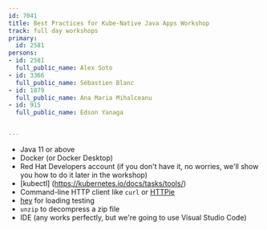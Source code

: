 ```yaml
---
id: 7041
title: Best Practices for Kube-Native Java Apps Workshop
track: full day workshops
primary:
  id: 2581
persons:
- id: 2581
  full_public_name: Alex Soto
- id: 3366
  full_public_name: Sébastien Blanc
- id: 1879
  full_public_name: Ana Maria Mihalceanu
- id: 915
  full_public_name: Edson Yanaga


---
```


* Java 11 or above
* Docker (or Docker Desktop)
* Red Hat Developers account (if you don't have it, no worries, we'll show you how to do it later in the workshop)
* [kubectl] (https://kubernetes.io/docs/tasks/tools/)
* Command-line HTTP client like `curl` or [HTTPie](https://httpie.io/cli)
* [hey](https://github.com/rakyll/hey) for loading testing
* `unzip` to decompress a zip file
* IDE (any works perfectly, but we're going to use Visual Studio Code)